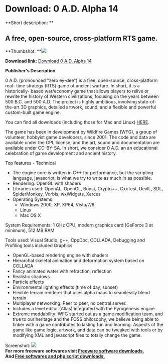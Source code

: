 # Download: 0 A.D. Alpha 14

**Short description: **

## A free, open-source, cross-platform RTS game.

  
**Thumbshot: **![](http://www.freewarefiles.com/screenshot/oad_md.jpg)   
  
**Download link:** [Download 0 A.D. Alpha 14](http://freesoftwares.boysofts.com/0-A-D_program_73355.html)  
  

**Publisher's Description**  
  

0 A.D. (pronounced "zero ey-dee") is a free, open-source, cross-platform real-
time strategy (RTS) game of ancient warfare. In short, it is a historically-
based war/economy game that allows players to relive or rewrite the history of
Western civilizations, focusing on the years between 500 B.C. and 500 A.D. The
project is highly ambitious, involving state-of-the-art 3D graphics, detailed
artwork, sound, and a flexible and powerful custom-built game engine.

You can find all downloads (including those for Mac and Linux)
[HERE](http://play0ad.com/download/).

The game has been in development by Wildfire Games (WFG), a group of
volunteer, hobbyist game developers, since 2001. The code and data are
available under the GPL license, and the art, sound and documentation are
available under CC-BY-SA. In short, we consider 0 A.D. an an educational
celebration of game development and ancient history.

Top features - Technical

  * The engine core is written in C++ for performance, but the scripting language, javascript, is what we try to write as much in as possible. 
  * Rendering: OpenGL with shaders 
  * Libraries used: OpenAL, OpenGL, Boost, Crypto++, CxxTest, DevIL, SDL, SpiderMonkey, Vorbis, wxWidgets, Xerces 
  * Operating Systems: 
    * Windows 2000, XP, XP64, Vista/7/8 
    * Linux 
    * Mac OS X 

System Requirements: 1 GHz CPU, modern graphics card (GeForce 3 at minimum),
512 MB RAM

Tools used: Visual Studio, g++, CppDoc, COLLADA, Debugging and Profiling tools
included Graphics

  * OpenGL-based rendering engine with shaders 
  * Hierarchal skeletal animation and deformation system based on COLLADA 
  * Fancy animated water with refraction, reflection 
  * Realistic shadows 
  * Particle effects 
  * Environmental lighting effects (time of day, sunset) 
  * Flexible terrain renderer that uses alpha maps to seamlessly blend terrain 
  * Multiplayer networking: Peer to peer, no central server. 
  * Includes a level editor (Atlas) integrated with the Pyrogenesis engine. 
  * Extreme moddability: WFG started out as a game modification team, and true to our heritage and the FOSS philosophy, we believe being able to tinker with a game contributes to lasting fun and learning. Aspects of the game like game logic, artwork, and data can be tweaked with tools or by modifying XML and javascript files to totally change the game. 

  
  
Screenshot: ![](http://www.freewarefiles.com/screenshot/oad.jpg)  
**For more freeware softwares visit [Freeware software downloads.](http://freesoftwares.boysofts.com/)**   
**And [Free softwares and php script downloads.](http://www.boysofts.com/)**

